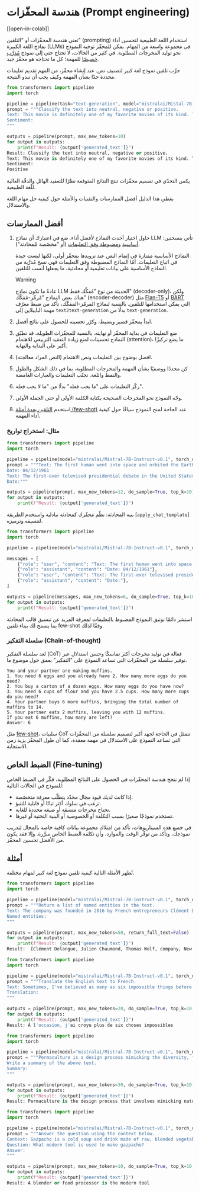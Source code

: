 <!--Copyright 2024 The HuggingFace Team. All rights reserved.

Licensed under the Apache License, Version 2.0 (the "License"); you may not use this file except in compliance with
the License. You may obtain a copy of the License at

http://www.apache.org/licenses/LICENSE-2.0

Unless required by applicable law or agreed to in writing, software distributed under the License is distributed on
an "AS IS" BASIS, WITHOUT WARRANTIES OR CONDITIONS OF ANY KIND, either express or implied. See the License for the
specific language governing permissions and limitations under the License.

⚠️ Note that this file is in Markdown but contain specific syntax for our doc-builder (similar to MDX) that may not be
rendered properly in your Markdown viewer.

-->

# هندسة المحفّزات (Prompt engineering)

[[open-in-colab]]

تعني هندسة المحفّزات أو "التلقين" (prompting) استخدام اللغة الطبيعية لتحسين أداء نماذج اللغة الكبيرة (LLMs) في مجموعة واسعة من المهام. يمكن للمحفّز توجيه النموذج نحو توليد المخرجات المطلوبة. في كثير من الحالات، لا تحتاج حتى إلى نموذج [مُدرَّب خصيصًا](#finetuning) للمهمة؛ كل ما تحتاجه هو محفّز جيد.

جرِّب تلقين نموذج لغة كبير لتصنيف نص. عند إنشاء محفّز، من المهم تقديم تعليمات محددة جدًا بشأن المهمة وكيف يجب أن تبدو النتيجة.

```py
from transformers import pipeline
import torch

pipeline = pipeline(task="text-generation", model="mistralai/Mistal-7B-Instruct-v0.1", torch_dtype=torch.bfloat16, device_map="auto")
prompt = """Classify the text into neutral, negative or positive.
Text: This movie is definitely one of my favorite movies of its kind. The interaction between respectable and morally strong characters is an ode to chivalry and the honor code amongst thieves and policemen.
Sentiment:
"""

outputs = pipeline(prompt, max_new_tokens=10)
for output in outputs:
    print(f"Result: {output['generated_text']}")
Result: Classify the text into neutral, negative or positive. 
Text: This movie is definitely one of my favorite movies of its kind. The interaction between respectable and morally strong characters is an ode to chivalry and the honor code amongst thieves and policemen.
Sentiment:
Positive
```

يكمن التحدّي في تصميم محفّزات تنتج النتائج المتوقعة نظرًا للتعقيد الهائل والدقّة العالية للّغة الطبيعية.

يغطي هذا الدليل أفضل الممارسات والتقنيات والأمثلة حول كيفية حل مهام اللغة والاستدلال.

## أفضل الممارسات

1. حاول اختيار أحدث النماذج لأفضل أداء. ضع في اعتبارك أن نماذج LLM تأتي بنسختين: [أساسية](https://hf.co/mistralai/Mistral-7B-v0.1) و[مضبوطة وفق التعليمات](https://hf.co/mistralai/Mistral-7B-Instruct-v0.1) (أو "مخصّصة للمحادثة").

    النماذج الأساسية ممتازة في إتمام النص عند تزويدها بمحفّز أولي، لكنها ليست جيدة في اتباع التعليمات. أمّا النماذج المضبوطة وفق التعليمات فهي نسخ مُدرَّبة من النماذج الأساسية على بيانات تعليمية أو محادثية، ما يجعلها أنسب للتلقين.

    > [!WARNING]
    > عادةً ما تكون نماذج LLM الحديثة من نوع "مُفكِّك فقط" (decoder-only)، ولكن هناك بعض النماذج "مُرمِّز-مُفكِّك" (encoder-decoder) مثل [Flan-T5](../model_doc/flan-t5) أو [BART](../model_doc/bart) التي يمكن استخدامها للتلقين. بالنسبة لنماذج المرمّز-المفكّك، تأكد من ضبط معرّف مهمة البايبلاين إلى `text2text-generation` بدلًا من `text-generation`.

2. ابدأ بمحفّز قصير وبسيط، وكرّر تحسينه للحصول على نتائج أفضل.

3. ضع التعليمات في بداية المحفّز أو نهايته. بالنسبة للمحفّزات الطويلة، قد تطبّق النماذج تحسينات لمنع زيادة التعقيد التربيعي للاهتمام (attention)، ما يضع تركيزًا أكبر على البداية والنهاية.

4. افصل بوضوح بين التعليمات ونص الاهتمام (النص المراد معالجته).

5. كن محددًا ووصفيًا بشأن المهمة والمخرجات المطلوبة، بما في ذلك الشكل والطول والنمط واللغة. تجنّب التعليمات والعبارات الغامضة.

6. ركّز التعليمات على "ما يجب فعله" بدلًا من "ما لا يجب فعله".

7. وجّه النموذج نحو المخرجات الصحيحة بكتابة الكلمة الأولى أو حتى الجملة الأولى.

8. استخدم [التلقين بعدة أمثلة (few-shot)](#few-shot) عند الحاجة لمنح النموذج سياقًا حول كيفية أداء المهمة.

### مثال: استخراج تواريخ

```python
from transformers import pipeline
import torch

pipeline = pipeline(model="mistralai/Mistral-7B-Instruct-v0.1", torch_dtype=torch.bfloat16, device_map="auto")
prompt = """Text: The first human went into space and orbited the Earth on April 12, 1961.
Date: 04/12/1961
Text: The first-ever televised presidential debate in the United States took place on September 28, 1960, between presidential candidates John F. Kennedy and Richard Nixon.
Date:"""

outputs = pipeline(prompt, max_new_tokens=12, do_sample=True, top_k=10)
for output in outputs:
    print(f"Result: {output['generated_text']}")
```

بنية المحادثة: نظّم محفّزك كمحادثة تبادلية واستخدم الطريقة [`apply_chat_template`] لتنسيقه وترميزه.

```python
from transformers import pipeline
import torch

pipeline = pipeline(model="mistralai/Mistral-7B-Instruct-v0.1", torch_dtype=torch.bfloat16, device_map="auto")

messages = [
    {"role": "user", "content": "Text: The first human went into space and orbited the Earth on April 12, 1961."},
    {"role": "assistant", "content": "Date: 04/12/1961"},
    {"role": "user", "content": "Text: The first-ever televised presidential debate in the United States took place on September 28, 1960, between presidential candidates John F. Kennedy and Richard Nixon."},
    {"role": "assistant", "content": "Date:"},
]

outputs = pipeline(messages, max_new_tokens=6, do_sample=True, top_k=10)
for output in outputs:
    print(f"Result: {output['generated_text']}")
```

استشر دائمًا توثيق النموذج المضبوط بالتعليمات لمعرفة المزيد عن تنسيق قالب المحادثة بما يسمح لك ببناء تلقين few-shot وفقًا لذلك.

### سلسلة التفكير (Chain-of-thought)

تُعد سلسلة التفكير (CoT) فعالة في توليد مخرجات أكثر تماسكًا وحسن استدلال عبر توفير سلسلة من المحفّزات التي تساعد النموذج على "التفكير" بعمق حول موضوع ما.

```text
You and your partner are making muffins.
1. You need 6 eggs and you already have 2. How many more eggs do you need?
2. You buy a carton of a dozen eggs. How many eggs do you have now?
3. You need 6 cups of flour and you have 2.5 cups. How many more cups do you need?
4. Your partner buys 6 more muffins, bringing the total number of muffins to 14.
5. Your partner eats 2 muffins, leaving you with 12 muffins.
If you eat 6 muffins, how many are left?
Answer: 6
```

مثل [few-shot](#few-shot)، سلبيات CoT تتمثل في الحاجة لجهد أكبر لتصميم سلسلة من المحفّزات التي تساعد النموذج على الاستدلال في مهمة معقدة، كما أن طول المحفّز يزيد زمن الاستجابة.

## الضبط الخاص (Fine-tuning)

إذا لم تنجح هندسة المحفّزات في الحصول على النتائج المطلوبة، فكّر في الضبط الخاص للنموذج في الحالات التالية:

- إذا كانت لديك قيود مجال محدّد يتطلّب معرفة متخصّصة.
- ترغب في سلوك أكثر ثباتًا أو قابلية للتنبؤ.
- تحتاج مخرجات متسقة أو صيغة محددة للغاية.
- تستخدم نموذجًا صغيرًا بسبب التكلفة أو الخصوصية أو البنية التحتية أو غيرها.

في جميع هذه السيناريوهات، تأكد من امتلاك مجموعة بيانات كافية خاصة بالمجال لتدريب نموذجك، وتأكد من توفّر الوقت والموارد، وأن تكلفة الضبط الخاص مبرَّرة. وإلا فقد يكون من الأفضل تحسين المحفّز.

## أمثلة

تُظهر الأمثلة التالية كيفية تلقين نموذج لغة كبير لمهام مختلفة.

<hfoptions id="tasks">
<hfoption id="named entity recognition">

```py
from transformers import pipeline
import torch

pipeline = pipeline(model="mistralai/Mistral-7B-Instruct-v0.1", torch_dtype=torch.bfloat16, device_map="auto")
prompt = """Return a list of named entities in the text.
Text: The company was founded in 2016 by French entrepreneurs Clément Delangue, Julien Chaumond, and Thomas Wolf in New York City, originally as a company that developed a chatbot app targeted at teenagers.
Named entities:
"""

outputs = pipeline(prompt, max_new_tokens=50, return_full_text=False)
for output in outputs:
    print(f"Result: {output['generated_text']}")
Result:  [Clément Delangue, Julien Chaumond, Thomas Wolf, company, New York City, chatbot app, teenagers]
```

</hfoption>
<hfoption id="translation">

```py
from transformers import pipeline
import torch

pipeline = pipeline(model="mistralai/Mistral-7B-Instruct-v0.1", torch_dtype=torch.bfloat16, device_map="auto")
prompt = """Translate the English text to French.
Text: Sometimes, I've believed as many as six impossible things before breakfast.
Translation:
"""

outputs = pipeline(prompt, max_new_tokens=20, do_sample=True, top_k=10, return_full_text=False)
for output in outputs:
    print(f"Result: {output['generated_text']}")
Result: À l'occasion, j'ai croyu plus de six choses impossibles
```

</hfoption>
<hfoption id="summarization">

```py
from transformers import pipeline
import torch

pipeline = pipeline(model="mistralai/Mistral-7B-Instruct-v0.1", torch_dtype=torch.bfloat16, device_map="auto")
prompt = """Permaculture is a design process mimicking the diversity, functionality and resilience of natural ecosystems. The principles and practices are drawn from traditional ecological knowledge of indigenous cultures combined with modern scientific understanding and technological innovations. Permaculture design provides a framework helping individuals and communities develop innovative, creative and effective strategies for meeting basic needs while preparing for and mitigating the projected impacts of climate change.
Write a summary of the above text.
Summary:
"""

outputs = pipeline(prompt, max_new_tokens=30, do_sample=True, top_k=10, return_full_text=False)
for output in outputs:
    print(f"Result: {output['generated_text']}")
Result: Permaculture is the design process that involves mimicking natural ecosystems to provide sustainable solutions to basic needs. It is a holistic approach that comb
```

</hfoption>
<hfoption id="question answering">

```py
from transformers import pipeline
import torch

pipeline = pipeline(model="mistralai/Mistral-7B-Instruct-v0.1", torch_dtype=torch.bfloat16, device_map="auto")
prompt = """Answer the question using the context below.
Context: Gazpacho is a cold soup and drink made of raw, blended vegetables. Most gazpacho includes stale bread, tomato, cucumbers, onion, bell peppers, garlic, olive oil, wine vinegar, water, and salt. Northern recipes often include cumin and/or pimentón (smoked sweet paprika). Traditionally, gazpacho was made by pounding the vegetables in a mortar with a pestle; this more laborious method is still sometimes used as it helps keep the gazpacho cool and avoids the foam and silky consistency of smoothie versions made in blenders or food processors.
Question: What modern tool is used to make gazpacho?
Answer:
"""

outputs = pipeline(prompt, max_new_tokens=10, do_sample=True, top_k=10, return_full_text=False)
for output in outputs:
    print(f"Result: {output['generated_text']}")
Result: A blender or food processor is the modern tool
```

</hfoption>
</hfoptions>
